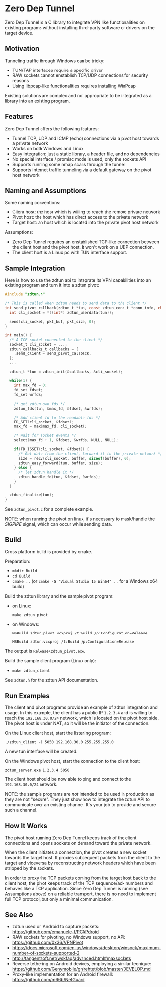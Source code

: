# Zero Dep Tunnel

Zero Dep Tunnel is a C library to integrate VPN like functionalities on existing
programs without installing third-party software or drivers on the target device.

## Motivation

Tunneling traffic through Windows can be tricky:
  - TUN/TAP interfaces require a specific driver
  - RAW sockets cannot enstablish TCP/UDP connections for security reasons
  - Using libpcap-like functionalities requires installing WinPcap

Existing solutions are complex and not appropriate to be integrated as a library
into an existing program.

## Features

Zero Dep Tunnel offers the following features:

  - Tunnel TCP, UDP and ICMP (echo) connections via a pivot host towards a private network
  - Works on both Windows and Linux
  - Easy integration: just a static library, a header file, and no dependencies
  - No special interface / promisc mode is used, only the sockets API
  - Supports running some nmap scans through the tunnel
  - Supports internet traffic tunneling via a default gateway on the pivot host network

## Naming and Assumptions

Some naming conventions:
  - Client host: the host which is willing to reach the remote private network
  - Pivot host: the host which has direct access to the private network
  - Target host: an host which is located into the private pivot host network

Assumptions:
  - Zero Dep Tunnel requires an enstablished TCP-like connection between the client host
    and the pivot host. It won't work on a UDP connection.
  - The client host is a Linux pc with TUN interface support.

## Sample Integration

Here is how to use the zdtun api to integrate its VPN capabilities into an existing program and turn it into a zdtun pivot:

```c
#include "zdtun.h"

/* This is called when zdtun needs to send data to the client */
int send_pivot_callback(zdtun_t *tun, const zdtun_conn_t *conn_info, char *pkt_buf, ssize_t pkt_size) {
  int cli_socket = *((int*) zdtun_userdata(tun));

  send(cli_socket, pkt_buf, pkt_size, 0);
}

int main() {
  /* A TCP socket connected to the client */
  socket_t cli_socket = ...;
  zdtun_callbacks_t callbacks = {
    .send_client = send_pivot_callback,
  };
  ...

  zdtun_t *tun = zdtun_init(&callbacks, &cli_socket);

  while(1) {
    int max_fd = 0;
    fd_set fdset;
    fd_set wrfds;
  
    /* get zdtun own fds */
    zdtun_fds(tun, &max_fd, &fdset, &wrfds);

    /* Add client fd to the readable fds */
    FD_SET(cli_socket, &fdset);
    max_fd = max(max_fd, cli_socket);

    /* Wait for socket events */
    select(max_fd + 1, &fdset, &wrfds, NULL, NULL);

    if(FD_ISSET(cli_socket, &fdset)) {
      /* Got data from the client, forward it to the private network */
      size = recv(cli_socket, buffer, sizeof(buffer), 0);
      zdtun_easy_forward(tun, buffer, size);
    } else {
      /* let zdtun handle it */
      zdtun_handle_fd(tun, &fdset, &wrfds);
    }
  }

  ztdun_finalize(tun);
}
```

See `zdtun_pivot.c` for a complete example.

NOTE: when running the pivot on linux, it's necessary to mask/handle the *SIGPIPE*
signal, which can occur while sending data.

## Build

Cross platform build is provided by cmake.

Preparation:
  - `mkdir Build`
  - `cd Build`
  - `cmake ..` (or `cmake -G "Visual Studio 15 Win64" ..` for a Windows x64 build)

Build the zdtun library and the sample pivot program:
  - on Linux:

    `make zdtun_pivot`

  - on Windows:

    `MSBuild zdtun_pivot.vcxproj /t:Build /p:Configuration=Release`

    `MSBuild zdtun.vcxproj /t:Build /p:Configuration=Release`

  The output is `Release\zdtun_pivot.exe`.

Build the sample client program (Linux only):
  - `make zdtun_client`

See `zdtun.h` for the zdtun API documentation.

## Run Examples

The client and pivot programs provide an example of zdtun integration and usage.
In this example, the client has a public IP `1.2.3.4` and is willing to reach the
`192.168.30.0/24` network, which is located on the pivot host side.
The pivot host is under NAT, so it will be the initiator of the connection.

On the Linux client host, start the listening program:

  `./zdtun_client -l 5050 192.168.30.0 255.255.255.0`

A new tun interface will be created.

On the Windows pivot host, start the connection to the client host:

  `zdtun_server.exe 1.2.3.4 5050`

The client host should be now able to ping and connect to the `192.168.30.0/24`
network.

NOTE: the sample programs are *not* intended to be used in production as they
are not "secure". They just show how to integrate the zdtun API to
communicate over an existing channel. It's your job to provide and secure such
a channel.

## How It Works

The pivot host running Zero Dep Tunnel keeps track of the client connections and opens sockets on demand toward the private network.

When the client initiates a connection, the pivot creates a new socket towards
the target host. It proxies subsequent packets from the client to the target and
viceversa by reconstructing network headers which have been stripped by the sockets.

In order to proxy the TCP packets coming from the target host back to the client
host, the pivot keeps track of the TCP sequence/ack numbers and behaves like a
TCP application. Since Zero Dep Tunnel is running (see Assumptions above) on a
reliable transport, there is no need to implement full TCP protocol, but only a
minimal communication.

## See Also

- zdtun used on Android to capture packets: https://github.com/emanuele-f/PCAPdroid
- RAW sockets for pivoting, no Windows support, no API: https://github.com/0x36/VPNPivot
- https://docs.microsoft.com/en-us/windows/desktop/winsock/maximum-number-of-sockets-supported-2
- http://tangentsoft.net/wskfaq/advanced.html#maxsockets
- Reverse tethering on Android devices, employing a similar tecnique: https://github.com/Genymobile/gnirehtet/blob/master/DEVELOP.md
- Proxy-like implementation for an Android firewall: https://github.com/m66b/NetGuard
